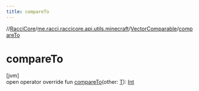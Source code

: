 ```yaml
---
title: compareTo
---
```

//[RacciCore](../../../index.html)/[me.racci.raccicore.api.utils.minecraft](../index.html)/[VectorComparable](index.html)/[compareTo](compare-to.html)



# compareTo



[jvm]\
open operator override fun [compareTo](compare-to.html)(other: [T](index.html)): [Int](https://kotlinlang.org/api/latest/jvm/stdlib/kotlin/-int/index.html)





